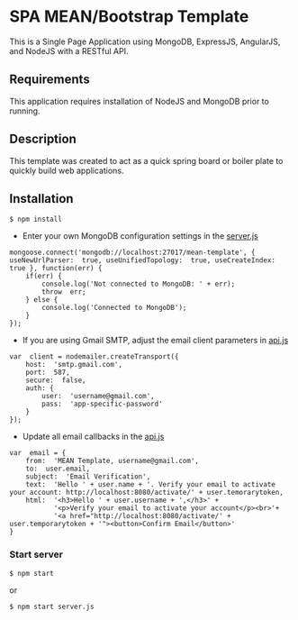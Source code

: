 
# SPA MEAN/Bootstrap Template

This is a Single Page Application using MongoDB, ExpressJS, AngularJS, and NodeJS with a RESTful API.

## Requirements

This application requires installation of NodeJS and MongoDB prior to running.

## Description

This template was created to act as a quick spring board or boiler plate to quickly build web applications.

## Installation
```
$ npm install
```

- Enter your own MongoDB configuration settings in the [server.js](/server.js)

```
mongoose.connect('mongodb://localhost:27017/mean-template', { useNewUrlParser:  true, useUnifiedTopology:  true, useCreateIndex:  true }, function(err) {
	if(err) {
		console.log('Not connected to MongoDB: ' + err);
		throw  err;
	} else {
		console.log('Connected to MongoDB');
	}
});
```

- If you are using Gmail SMTP, adjust the email client parameters in [api.js](/app/routes/api.js)

```
var  client = nodemailer.createTransport({
	host:  'smtp.gmail.com',
	port:  587,
	secure:  false,
	auth: {
		user:  'username@gmail.com',
		pass:  'app-specific-password'
	}
});
```

- Update all email callbacks in the [api.js](/app/routes/api.js)

```
var  email = {
	from:  'MEAN Template, username@gmail.com',
	to:  user.email,
	subject:  'Email Verification',
	text:  'Hello ' + user.name + '. Verify your email to activate your account: http://localhost:8080/activate/' + user.temorarytoken,
	html:  '<h3>Hello ' + user.username + ',</h3>' +
		   '<p>Verify your email to activate your account</p><br>'+
		   '<a href="http://localhost:8080/activate/' + user.temporarytoken + '"><button>Confirm Email</button>'
}
```

### Start server

```
$ npm start
```
or
```
$ npm start server.js
```